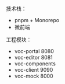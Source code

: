 
技术栈：
- pnpm + Monorepo
- 微前端

工程模块：
- voc-portal 8080
- voc-editor 8081
- voc-components 
- voc-client 9090
- voc-mock 8000


